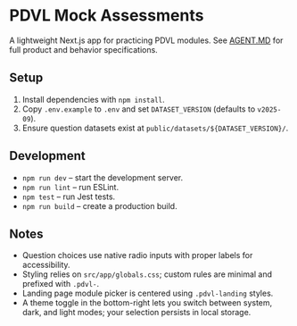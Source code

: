 # PDVL Mock Assessments

A lightweight Next.js app for practicing PDVL modules. See [AGENT.MD](./AGENT.MD) for full product and behavior specifications.

## Setup

1. Install dependencies with `npm install`.
2. Copy `.env.example` to `.env` and set `DATASET_VERSION` (defaults to `v2025-09`).
3. Ensure question datasets exist at `public/datasets/${DATASET_VERSION}/`.

## Development

- `npm run dev` – start the development server.
- `npm run lint` – run ESLint.
- `npm test` – run Jest tests.
- `npm run build` – create a production build.

## Notes

- Question choices use native radio inputs with proper labels for accessibility.
- Styling relies on `src/app/globals.css`; custom rules are minimal and prefixed with `.pdvl-`.
- Landing page module picker is centered using `.pdvl-landing` styles.
 - A theme toggle in the bottom-right lets you switch between system, dark, and light modes; your selection persists in local storage.
